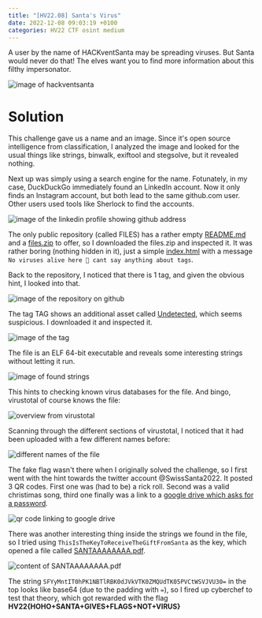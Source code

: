 ```yaml
---
title: "[HV22.08] Santa's Virus"
date: 2022-12-08 09:03:19 +0100
categories: HV22 CTF osint medium
---
```


A user by the name of HACKventSanta may be spreading viruses. But Santa would never do that! The elves want you to find more information about this filthy impersonator.

![image of hackventsanta](/assets/hv22/hv22_08_hackventsanta.jpg)

# Solution

This challenge gave us a name and an image. Since it's open source intelligence from classification, I analyzed the image and looked for the usual things like strings, binwalk, exiftool and stegsolve, but it revealed nothing.

Next up was simply using a search engine for the name. Fotunately, in my case, DuckDuckGo immediately found an LinkedIn account. Now it only finds an Instagram account, but both lead to the same github.com user. Other users used tools like Sherlock to find the accounts.

![image of the linkedin profile showing github address](/assets/hv22/hv22_08_linkedin.png)

The only public repository (called FILES) has a rather empty [README.md](/assets/hv22/hv22_08_README.md) and a [files.zip](/assets/hv22/hv22_08_files.zip) to offer, so I downloaded the files.zip and inspected it. It was rather boring (nothing hidden in it), just a simple [index.html](/assets/hv22/hv22_08_index.html) with a message `No viruses alive here 🤔 cant say anything about tags`.

Back to the repository, I noticed that there is 1 tag, and given the obvious hint, I looked into that.

![image of the repository on github](/assets/hv22/hv22_08_repo.png)

The tag TAG shows an additional asset called [Undetected](/assets/hv22/hv22_08_undetected), which seems suspicious. I downloaded it and inspected it.

![image of the tag](/assets/hv22/hv22_08_undetected.png)

The file is an ELF 64-bit executable and reveals some interesting strings without letting it run.

![image of found strings](/assets/hv22/hv22_08_strings.png)

This hints to checking known virus databases for the file. And bingo, virustotal of course knows the file:

![overview from virustotal](/assets/hv22/hv22_08_virustotal.png)

Scanning through the different sections of virustotal, I noticed that it had been uploaded with a few different names before:

![different names of the file](/assets/hv22/hv22_08_names.png)

The fake flag wasn't there when I originally solved the challenge, so I first went with the hint towards the twitter account @SwissSanta2022. It posted 3 QR codes. First one was (had to be) a rick roll. Second was a valid christimas song, third one finally was a link to a [google drive which asks for a password](https://drive.google.com/file/d/11pKYrcwr7Hf1eSUq8twtN5aMK-oziPE4/view).

![qr code linking to google drive](/assets/hv22/hv22_08_qr.png)

There was another interesting thing inside the strings we found in the file, so I tried using `ThisIsTheKeyToReceiveTheGiftFromSanta` as the key, which opened a file called [SANTAAAAAAAA.pdf](/assets/hv22/hv22_08_SANTAAAAAAAA.pdf).

![content of SANTAAAAAAAA.pdf](/assets/hv22/hv22_08_pdf.png)

The string `SFYyMntIT0hPK1NBTlRBK0dJVkVTK0ZMQUdTK05PVCtWSVJVU30=` in the top looks like base64 (due to the padding with `=`), so I fired up cyberchef to test that theory, which got rewarded with the flag **HV22{HOHO+SANTA+GIVES+FLAGS+NOT+VIRUS}**
